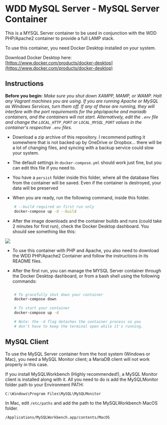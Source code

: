 # WDD MySQL Server - MySQL Server Container

This is a MYSQL Server container to be used in conjunction with the WDD PHP/Apache2 container to provide a full LAMP stack.

To use this container, you need Docker Desktop installed on your system.

Download Docker Desktop here: [https://www.docker.com/products/docker-desktop](https://www.docker.com/products/docker-desktop)

## Instructions

**Before you begin:** _Make sure you shut down XAMPP, MAMP, or WAMP.  Halt any Vagrant machines you are using.  If you are running Apache or MySQL as Windows Services, turn them off.  If any of these are running, they will interfere with the port requirements for the php/apache and mariadb containers, and the containers will not start.  Alternatively, edit the `.env` file and change the `LOCAL_HTTP_PORT` or `LOCAL_MYSQL_PORT` values in the container's respective `.env` files._

* Download a zip archive of this repository.  I recommend putting it somewhere that is not backed up by OneDrive or Dropbox... there will be a lot of changing files, and syncing with a backup service could slow your system.


* The default settings in `docker-compose.yml` should work just fine, but you can edit this file if you need to.

* You have a `persist` folder inside this folder, where all the database files from the container will be saved.  Even if the container is destroyed, your data will be preserved

* When you are ready, run the following command, inside this folder. 

```bash
    # --build required on first run only
    docker-compose up -d --build
```

* After the image downloads and the container builds and runs (could take 2 minutes for first run), check the Docker Desktop dashboard.  You should see something like this:

![](https://73d7ee5cf3d33ba6c54d-02c37edeb863bbff92ffd1f4f4d94138.ssl.cf2.rackcdn.com/screenshot.jpg)

* To use this container with PHP and Apache, you also need to download the WDD PHP/Apache2 Container and follow the instructions in its README files.

* After the first run, you can manage the MYSQL Server container through the Docker Desktop dashboard, or from a bash shell using the following commands:

```bash

    # To gracefully shut down your container
    docker-compose down

    # To start your container
    docker-compose up -d

    # Note: the -d flag detaches the container process so you
    # don't have to keep the terminal open while it's running.

```

## MySQL Client

To use the MySQL Server container from the host system (Windows or Mac), you need a MySQL Monitor client; a MariaDB client will not work properly in this case.

If you install MySQLWorkbench (Highly recommended!), a MySQL Monitor client is installed along with it.  All you need to do is add the MySQLMonitor folder path to your Environment PATH:

```
C:\Windows\Program Files\MySQL\MySQLMonitor
```

In Mac, edit `/etc/paths` and add the path to the MySQLWorkbench MacOS folder.

```
/Applications/MySQLWorkbench.app/contents/MacOS
```

  
  
